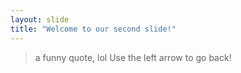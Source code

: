 ```yaml
---
layout: slide
title: "Welcome to our second slide!"
---
```

>a funny quote, lol
Use the left arrow to go back!
